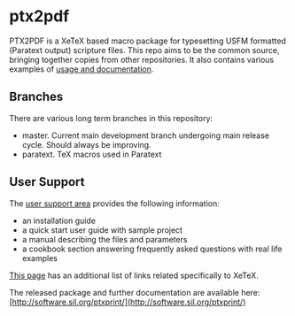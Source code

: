 # ptx2pdf

PTX2PDF is a XeTeX based macro package for typesetting USFM formatted (Paratext output) scripture files. This repo aims to be the common source, bringing together copies from other repositories. It also contains various examples of [usage and documentation](docs/home/README.md).

## Branches

There are various long term branches in this repository:

 * master. Current main development branch undergoing main release cycle. Should always be improving.
 * paratext. TeX macros used in Paratext

## User Support

The [user support area](docs/home/README.md) provides the following information:

 * an installation guide
 * a quick start user guide with sample project
 * a manual describing the files and parameters
 * a cookbook section answering frequently asked questions with real life examples

[This page](http://www.tug.org/xetex/) has an additional list of links related specifically to XeTeX.

The released package and further documentation are available here: [http://software.sil.org/ptxprint/](http://software.sil.org/ptxprint/)
